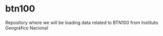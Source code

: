 # btn100
Repository where we will be loading data related to BTN100 from Instituto Geográfico Nacional
